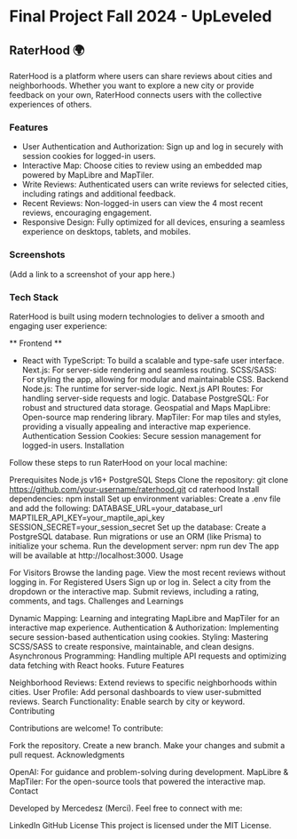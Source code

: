 # Final Project Fall 2024 - UpLeveled

## RaterHood 🌍

RaterHood is a platform where users can share reviews about cities and neighborhoods. Whether you want to explore a new city or provide feedback on your own, RaterHood connects users with the collective experiences of others.

### Features

- User Authentication and Authorization: Sign up and log in securely with session cookies for logged-in users.
- Interactive Map: Choose cities to review using an embedded map powered by MapLibre and MapTiler.
- Write Reviews: Authenticated users can write reviews for selected cities, including ratings and additional feedback.
- Recent Reviews: Non-logged-in users can view the 4 most recent reviews, encouraging engagement.
- Responsive Design: Fully optimized for all devices, ensuring a seamless experience on desktops, tablets, and mobiles.
  
### Screenshots


(Add a link to a screenshot of your app here.)

### Tech Stack

RaterHood is built using modern technologies to deliver a smooth and engaging user experience:

** Frontend **
- React with TypeScript: To build a scalable and type-safe user interface.
Next.js: For server-side rendering and seamless routing.
SCSS/SASS: For styling the app, allowing for modular and maintainable CSS.
Backend
Node.js: The runtime for server-side logic.
Next.js API Routes: For handling server-side requests and logic.
Database
PostgreSQL: For robust and structured data storage.
Geospatial and Maps
MapLibre: Open-source map rendering library.
MapTiler: For map tiles and styles, providing a visually appealing and interactive map experience.
Authentication
Session Cookies: Secure session management for logged-in users.
Installation

Follow these steps to run RaterHood on your local machine:

Prerequisites
Node.js v16+
PostgreSQL
Steps
Clone the repository:
git clone https://github.com/your-username/raterhood.git
cd raterhood
Install dependencies:
npm install
Set up environment variables:
Create a .env file and add the following:
DATABASE_URL=your_database_url
MAPTILER_API_KEY=your_maptile_api_key
SESSION_SECRET=your_session_secret
Set up the database:
Create a PostgreSQL database.
Run migrations or use an ORM (like Prisma) to initialize your schema.
Run the development server:
npm run dev
The app will be available at http://localhost:3000.
Usage

For Visitors
Browse the landing page.
View the most recent reviews without logging in.
For Registered Users
Sign up or log in.
Select a city from the dropdown or the interactive map.
Submit reviews, including a rating, comments, and tags.
Challenges and Learnings

Dynamic Mapping: Learning and integrating MapLibre and MapTiler for an interactive map experience.
Authentication & Authorization: Implementing secure session-based authentication using cookies.
Styling: Mastering SCSS/SASS to create responsive, maintainable, and clean designs.
Asynchronous Programming: Handling multiple API requests and optimizing data fetching with React hooks.
Future Features

Neighborhood Reviews: Extend reviews to specific neighborhoods within cities.
User Profile: Add personal dashboards to view user-submitted reviews.
Search Functionality: Enable search by city or keyword.
Contributing

Contributions are welcome! To contribute:

Fork the repository.
Create a new branch.
Make your changes and submit a pull request.
Acknowledgments

OpenAI: For guidance and problem-solving during development.
MapLibre & MapTiler: For the open-source tools that powered the interactive map.
Contact

Developed by Mercedesz (Merci). Feel free to connect with me:

LinkedIn
GitHub
License
This project is licensed under the MIT License.


